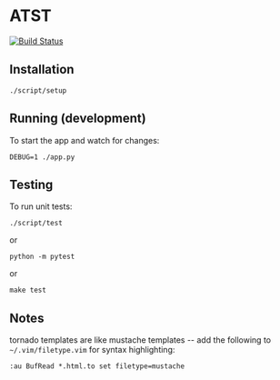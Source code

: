 
# ATST

[![Build Status](https://travis-ci.org/dod-ccpo/atst.svg?branch=master)](https://travis-ci.org/dod-ccpo/atst)

## Installation

    ./script/setup

## Running (development)

To start the app and watch for changes:

    DEBUG=1 ./app.py

## Testing

To run unit tests:

    ./script/test

or

    python -m pytest

or

    make test

## Notes

tornado templates are like mustache templates -- add the
following to `~/.vim/filetype.vim` for syntax highlighting:

    :au BufRead *.html.to set filetype=mustache

